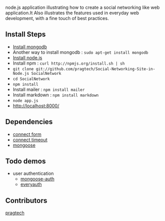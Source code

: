 node.js application illustrating how to create a social networking like web application.It Also illustrates the features used in everyday web development, with a fine touch of best practices.

## Install Steps
  * [Install mongodb](http://www.mongodb.org/display/DOCS/Building+for+Linux)
  * Another way to install mongodb : `sudo apt-get install mongodb`
  * [Install node.js](https://github.com/joyent/node/wiki/Installation)
  * Install npm : `curl http://npmjs.org/install.sh | sh`
  * `git clone git://github.com/pragtech/Social-Networking-Site-in-Node.js SocialNetwork`
  * `cd SocialNetwork`
  * `npm install`
  *  Install mailer : `npm install mailer`
  *  Install markdown : `npm install markdown`
  * `node app.js`
  * [http://localhost:8000/](http://localhost:8000/)

## Dependencies
  * [connect form](https://www.github.com/visionmedia/connect-form)
  * [connect timeout](https://www.github.com/LearnBoost/connect-timeout)
  * [mongoose](https://www.github.com/LearnBoost/mongoose)

## Todo demos
  * user authentication
    * [mongoose-auth](https://github.com/bnoguchi/mongoose-auth)
    * [everyauth](https://github.com/bnoguchi/everyauth)

## Contributors
  [pragtech](https://github.com/pragtech) 
